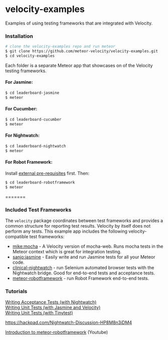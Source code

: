 velocity-examples
================

Examples of using testing frameworks that are integrated with Velocity.

### Installation

```sh
# clone the velocity-examples repo and run meteor
$ git clone https://github.com/meteor-velocity/velocity-examples.git
$ cd velocity-examples
```

Each folder is a separate Meteor app that showcases on of the Velocity
testing frameworks.

#### For Jasmine:
```sh
$ cd leaderboard-jasmine
$ meteor
```

#### For Cucumber:
```sh
$ cd leaderboard-cucumber
$ meteor
```

#### For Nightwatch:
```sh
$ cd leaderboard-nightwatch
$ meteor
```

#### For Robot Framework:

Install [external pre-requisites](https://github.com/rjsmith/meteor-robotframework#installation) first.  Then:

```sh
$ cd leaderboard-robotframework
$ meteor
```

=======
### Included Test Frameworks

The `velocity` package coordinates between test frameworks and provides a common structure for reporting test results.  Velocity by itself does not perform any tests.  This example app includes the following velocity-compatible test frameworks:

* [mike:mocha](https://github.com/mad-eye/meteor-mocha-web) - A Velocity version of mocha-web.  Runs mocha tests in the Meteor context which is great for integration testing.
* [sanjo:jasmine](https://github.com/Sanjo/meteor-jasmine) - Easily write and run Jasmine tests for all your Meteor code.
* [clinical-nightwatch](https://github.com/awatson1978/clinical-nightwatch.js) - run Selenium automated browser tests with the Nightwatch bridge.  Good for end-to-end tests and acceptance tests.
* [meteor-robotframework](https://github.com/rjsmith/meteor-robotframework) - run Robot Framework end-to-end tests.


### Tutorials

[Writing Acceptance Tests (with Nightwatch)](https://github.com/awatson1978/meteor-cookbook/blob/master/cookbook/writing.acceptance.test.md)  
[Writing Unit Tests (with Jasmine and Velocity)](https://github.com/awatson1978/meteor-cookbook/blob/master/cookbook/writing.unit.tests.with.jasmine.md)  
[Writing Unit Tests (with Tinytest)](https://github.com/awatson1978/meteor-cookbook/blob/master/cookbook/writing.unit.tests.md)  


https://hackpad.com/Nightwatch-Discussion-HP8M8n3iDM4  

[Introduction to meteor-robotframework](http://youtu.be/90dX3QD7dYo) (Youtube)
